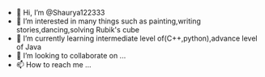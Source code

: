 - 👋 Hi, I’m @Shaurya122333
- 👀 I’m interested in many things such as painting,writing stories,dancing,solving Rubik's cube
- 🌱 I’m currently learning intermediate level of(C++,python),advance level of Java
- 💞️ I’m looking to collaborate on ...
- 📫 How to reach me ...

<!---
Shaurya122333/Shaurya122333 is a ✨ special ✨ repository because its `README.md` (this file) appears on your GitHub profile.
You can click the Preview link to take a look at your changes.
--->
